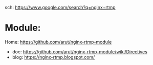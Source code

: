sch: https://www.google.com/search?q=nginx+rtmp

# Module:
Home: https://github.com/arut/nginx-rtmp-module
- doc: https://github.com/arut/nginx-rtmp-module/wiki/Directives
- blog: https://nginx-rtmp.blogspot.com/
